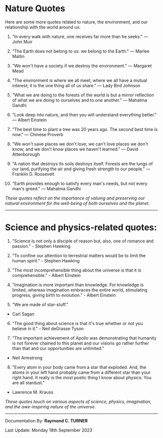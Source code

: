 # Nature Quotes
Here are some more quotes related to nature, the environment, and our relationship with the world around us:

1. "In every walk with nature, one receives far more than he seeks." — John Muir

2. "The Earth does not belong to us: we belong to the Earth." — Marlee Matlin

3. "We won't have a society if we destroy the environment." — Margaret Mead

4. "The environment is where we all meet; where we all have a mutual interest; it is the one thing all of us share." — Lady Bird Johnson

5. "What we are doing to the forests of the world is but a mirror reflection of what we are doing to ourselves and to one another." — Mahatma Gandhi

6. "Look deep into nature, and then you will understand everything better." — Albert Einstein

7. "The best time to plant a tree was 20 years ago. The second best time is now." — Chinese Proverb

8. "We won't save places we don't love; we can't love places we don't know; and we don't know places we haven't learned." — David Attenborough

9. "A nation that destroys its soils destroys itself. Forests are the lungs of our land, purifying the air and giving fresh strength to our people." — Franklin D. Roosevelt

10. "Earth provides enough to satisfy every man's needs, but not every man's greed." — Mahatma Gandhi

*These quotes reflect on the importance of valuing and preserving our natural environment for the well-being of both ourselves and the planet.*

---

# Science and physics-related quotes:

1. "Science is not only a disciple of reason but, also, one of romance and passion." - Stephen Hawking

2. "To confine our attention to terrestrial matters would be to limit the human spirit." - Stephen Hawking

3. "The most incomprehensible thing about the universe is that it is comprehensible." - Albert Einstein

4. "Imagination is more important than knowledge. For knowledge is limited, whereas imagination embraces the entire world, stimulating progress, giving birth to evolution." - Albert Einstein

5. "We are made of star-stuff." 
- Carl Sagan

6. "The good thing about science is that it's true whether or not you believe in it." - Neil deGrasse Tyson

7. "The important achievement of Apollo was demonstrating that humanity is not forever chained to this planet and our visions go rather further than that and our opportunities are unlimited."
- Neil Armstrong

8. "Every atom in your body came from a star that exploded. And, the atoms in your left hand probably came from a different star than your right hand. It really is the most poetic thing I know about physics: You are all stardust." 
- Lawrence M. Krauss

*These quotes touch on various aspects of science, physics, imagination, and the awe-inspiring nature of the universe.*


---

Documentation By: **Raymond C. TURNER**

Last Update: Monday 18th September 2023